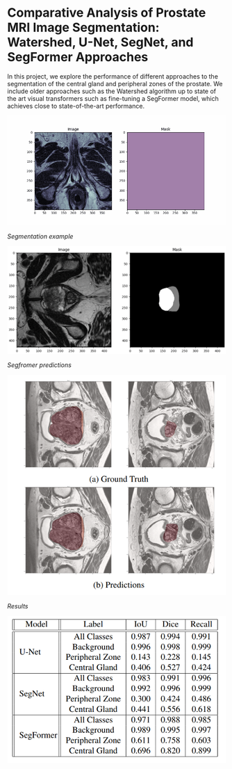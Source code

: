 # Comparative Analysis of Prostate MRI Image Segmentation: Watershed, U-Net, SegNet, and SegFormer Approaches

In this project, we explore the performance of different approaches to the segmentation of the central gland and peripheral zones of the prostate. We include older approaches such as the Watershed algorithm up to state of the art visual transformers such as fine-tuning a SegFormer model, which achieves close to state-of-the-art performance.

![Image Alt text](/images/animation_3d.gif)

*Segmentation example*

![Image Alt text](/images/example_segmentation.png "Segmentation examples")


*Segfromer predictions*

![Image Alt text](/images/segformer_predictions.png "Segformer predictions")


*Results*

![Image Alt text](/images/model_results.png "Results")


